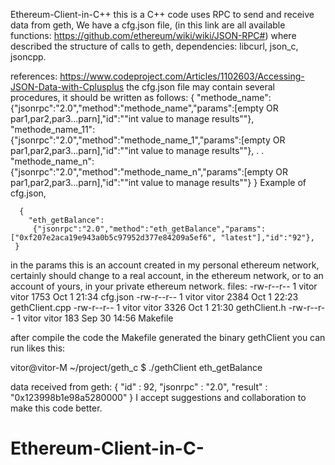
Ethereum-Client-in-C++ 
this is a C++ code uses RPC to send and receive data from geth,
We have a cfg.json file, (in this link are all available functions: https://github.com/ethereum/wiki/wiki/JSON-RPC#) where described the structure of calls to geth,
dependencies: libcurl, json_c, jsoncpp.

references:
https://www.codeproject.com/Articles/1102603/Accessing-JSON-Data-with-Cplusplus
the cfg.json file may contain several procedures, it should be written as follows:
{ "methode_name":
        {"jsonrpc":"2.0","method":"methode_name","params":[empty OR par1,par2,par3...parn],"id":""int value to manage results""},
  "methode_name_11":      
        {"jsonrpc":"2.0","method":"methode_name_1","params":[empty OR par1,par2,par3...parn],"id":""int value to manage results""},
        .
        .
  "methode_name_n":      
        {"jsonrpc":"2.0","method":"methode_name_n","params":[empty OR par1,par2,par3...parn],"id":""int value to manage results""}
}
Example of cfg.json,

	  {  
	  	"eth_getBalance": 
	     {"jsonrpc":"2.0","method":"eth_getBalance","params":["0xf207e2aca19e943a0b5c97952d377e84209a5ef6", "latest"],"id":"92"},
	 }
in the params this is an account created in my personal ethereum network, 
certainly should change to a real account, in the ethereum network, or to an account of yours, in your private ethereum network.
files:
-rw-r--r-- 1 vitor vitor 1753 Oct  1 21:34 cfg.json
-rw-r--r-- 1 vitor vitor 2384 Oct  1 22:23 gethClient.cpp
-rw-r--r-- 1 vitor vitor 3326 Oct  1 21:30 gethClient.h
-rw-r--r-- 1 vitor vitor  183 Sep 30 14:56 Makefile

after compile the code the Makefile generated the binary gethClient you can run likes this:

vitor@vitor-M ~/project/geth_c $ ./gethClient eth_getBalance

data received from geth:
{
   "id" : 92,
   "jsonrpc" : "2.0",
   "result" : "0x123998b1e98a5280000"
}
I accept suggestions and collaboration to make this code better.		

# Ethereum-Client-in-C-
